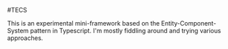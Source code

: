 #TECS

This is an experimental mini-framework based on the Entity-Component-System pattern in Typescript. I'm mostly fiddling around and trying various approaches.
